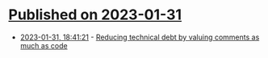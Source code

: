 # [Published on 2023-01-31](index.md)

* [2023-01-31, 18:41:21](https://news.ycombinator.com/item?id=34599673) - [Reducing technical debt by valuing comments as much as code](https://blogs.oracle.com/javamagazine/post/java-comments-reduce-technical-debt)
